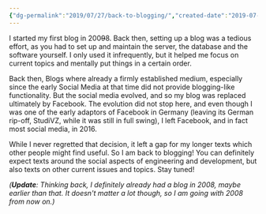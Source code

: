 ```yaml
---
{"dg-permalink":"2019/07/27/back-to-blogging/","created-date":"2019-07-27T00:00:00","dg-home":false,"dg-pinned":false,"dg-home-link":false,"dg-publish":true,"type":"post","disabled rules":["header-increment","yaml-title","yaml-title-alias","file-name-heading"],"title":"Back to Blogging!","aliases":["Back to Blogging!"],"linter-yaml-title-alias":"Back to Blogging!","updated-date":"2025-05-05T17:44:21","tags":["Miscellaneous"],"dg-path":"2019-07-27-back-to-blogging.md","permalink":"/2019/07/27/back-to-blogging/","dgPassFrontmatter":true}
---
```



I started my first blog in 200~~9~~8. Back then, setting up a blog was a tedious effort, as you had to set up and maintain the server, the database and the software yourself. I only used it infrequently, but it helped me focus on current topics and mentally put things in a certain order.

Back then, Blogs where already a firmly established medium, especially since the early Social Media at that time did not provide blogging-like functionality. But the social media evolved, and so my blog was replaced ultimately by Facebook. The evolution did not stop here, and even though I was one of the early adaptors of Facebook in Germany (leaving its German rip-off, StudiVZ, while it was still in full swing), I left Facebook, and in fact most social media, in 2016.

While I never regretted that decision, it left a gap for my longer texts which other people might find useful. So I am back to blogging! You can definitely expect texts around the social aspects of engineering and development, but also texts on other current issues and topics. Stay tuned!

_(**Update**: Thinking back, I definitely already had a blog in 2008, maybe earlier than that. It doesn't matter a lot though, so I am going with 2008 from now on.)_
